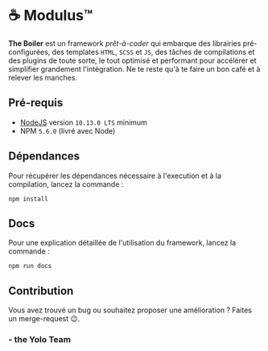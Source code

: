 # ☕ Modulus™

**The Boiler** est un framework *prêt-à-coder* qui embarque des librairies pré-configurées, des templates `HTML`, `SCSS` et `JS`, des tâches de compilations et des plugins de toute sorte, le tout optimisé et performant pour accélérer et simplifier grandement l'intégration. Ne te reste qu'à te faire un bon café et à relever les manches.


## Pré-requis

- [NodeJS](https://nodejs.org) version `10.13.0 LTS` minimum
- NPM `5.6.0` (livré avec Node)


## Dépendances

Pour récupérer les dépendances nécessaire à l'execution et à la compilation, lancez la commande :
```
npm install
```


## Docs

Pour une explication détaillée de l'utilisation du framework, lancez la commande :
```
npm run docs
```

## Contribution

Vous avez trouvé un bug ou souhaitez proposer une amélioration ? Faites un merge-request 😉.


### - the Yolo Team